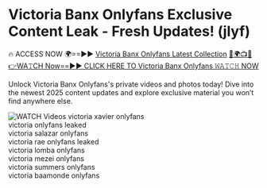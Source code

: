 # Victoria Banx Onlyfans Exclusive Content Leak - Fresh Updates! (jlyf)

🔥 ACCESS NOW 🌍==►► <a href="https://tinyurl.com/3fjeunct" rel="nofollow">Victoria Banx Onlyfans Latest Collection</a></h3>
[🔴🌍📺📱👉WA𝚃CH Now==►► CLICK HERE TO Victoria Banx Onlyfans 𝚆𝙰𝚃𝙲𝙷 NOW](https://tinyurl.com/3fjeunct)

Unlock Victoria Banx Onlyfans's private videos and photos today! Dive into the newest 2025 content updates and explore exclusive material you won’t find anywhere else.


<a href="https://tinyurl.com/3fjeunct" rel="nofollow" data-target="animated-image.originalLink"><img src="https://camo.githubusercontent.com/8a4f000d20f83aca3bf7ec5f350d767afa0574a8a352519fd8cfa583a6f93a33/68747470733a2f2f692e696d6775722e636f6d2f644a486b345a712e676966" alt="WATCH Videos" data-canonical-src="https://i.imgur.com/dJHk4Zq.gif" style="max-width: 100%; display: inline-block;" data-target="animated-image.originalImage"></a>
victoria xavier onlyfans<br>
victoria onlyfans leaked<br>
victoria salazar onlyfans<br>
victoria rae onlyfans leaked<br>
victoria lomba onlyfans<br>
victoria mezei onlyfans<br>
victoria summers onlyfans<br>
victoria baamonde onlyfans